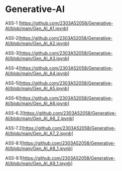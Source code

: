 # Generative-AI
ASS-1 [https://github.com/2303A52058/Generative-AI/blob/main/Gen_AI_A1.ipynb]

ASS-2[https://github.com/2303A52058/Generative-AI/blob/main/Gen_AI_A2.ipynb]

ASS-3[https://github.com/2303A52058/Generative-AI/blob/main/Gen_AI_A3.ipynb]

ASS-4[https://github.com/2303A52058/Generative-AI/blob/main/Gen_AI_A4.ipynb]

ASS-5[https://github.com/2303A52058/Generative-AI/blob/main/Gen_AI_A5.ipynb]

ASS-6[https://github.com/2303A52058/Generative-AI/blob/main/Gen_AI_A6.ipynb]

ASS-6.2[https://github.com/2303A52058/Generative-AI/blob/main/Gen_AI_A6_2.ipynb]

ASS-7.2[https://github.com/2303A52058/Generative-AI/blob/main/Gen_AI_A7_2.ipynb]

ASS-8.1[https://github.com/2303A52058/Generative-AI/blob/main/Gen_AI_A8_1.ipynb]

ASS-9.1[https://github.com/2303A52058/Generative-AI/blob/main/Gen_AI_A9_1.ipynb]
